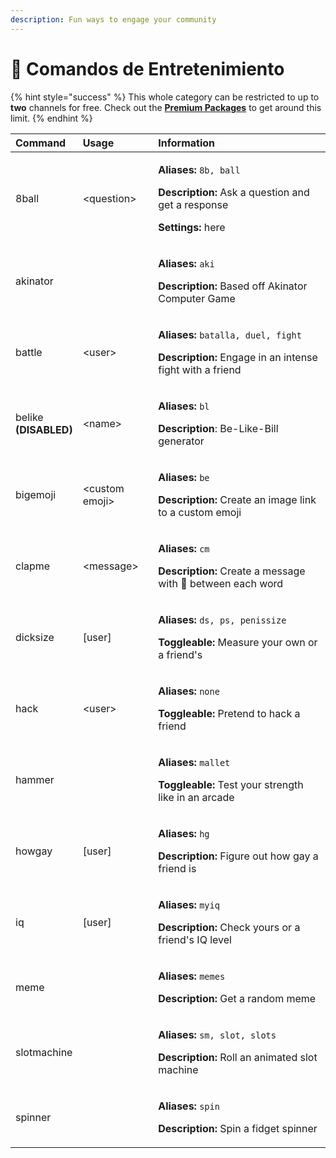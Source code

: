 ```yaml
---
description: Fun ways to engage your community
---
```


# 🎉 Comandos de Entretenimiento

{% hint style="success" %}
This whole category can be restricted to up to **two** channels for free. Check out the [**Premium Packages**](../info/premium.md) to get around this limit.
{% endhint %}

<table>
  <thead>
    <tr>
      <th style="text-align:left">Command</th>
      <th style="text-align:left">Usage</th>
      <th style="text-align:left">Information</th>
    </tr>
  </thead>
  <tbody>
    <tr>
      <td style="text-align:left">8ball</td>
      <td style="text-align:left">&lt;question&gt;</td>
      <td style="text-align:left">
        <p><b>Aliases:</b>  <code>8b, ball</code>
        </p>
        <p><b>Description:</b> Ask a question and get a response</p>
        <p><b>Settings:</b> here</p>
      </td>
    </tr>
    <tr>
      <td style="text-align:left">akinator</td>
      <td style="text-align:left"></td>
      <td style="text-align:left">
        <p><b>Aliases:</b>  <code>aki</code>
        </p>
        <p><b>Description:</b> Based off Akinator Computer Game</p>
      </td>
    </tr>
    <tr>
      <td style="text-align:left">battle</td>
      <td style="text-align:left">&lt;user&gt;</td>
      <td style="text-align:left">
        <p><b>Aliases:</b>  <code>batalla, duel, fight</code>
        </p>
        <p><b>Description:</b> Engage in an intense fight with a friend</p>
      </td>
    </tr>
    <tr>
      <td style="text-align:left">belike
        <br /><b>(DISABLED)</b>
      </td>
      <td style="text-align:left">&lt;name&gt;</td>
      <td style="text-align:left">
        <p><b>Aliases:</b>  <code>bl</code>
        </p>
        <p><b>Description</b>: Be-Like-Bill generator</p>
      </td>
    </tr>
    <tr>
      <td style="text-align:left">bigemoji</td>
      <td style="text-align:left">&lt;custom emoji&gt;</td>
      <td style="text-align:left">
        <p><b>Aliases:</b>  <code>be</code>
        </p>
        <p><b>Description:</b> Create an image link to a custom emoji</p>
      </td>
    </tr>
    <tr>
      <td style="text-align:left">clapme</td>
      <td style="text-align:left">&lt;message&gt;</td>
      <td style="text-align:left">
        <p><b>Aliases:</b>  <code>cm</code>
        </p>
        <p><b>Description:</b> Create a message with &#x1F44F; between each word</p>
      </td>
    </tr>
    <tr>
      <td style="text-align:left">dicksize</td>
      <td style="text-align:left">[user]</td>
      <td style="text-align:left">
        <p><b>Aliases:</b>  <code>ds, ps, penissize</code>
        </p>
        <p><b>Toggleable:</b> Measure your own or a friend&apos;s</p>
      </td>
    </tr>
    <tr>
      <td style="text-align:left">hack</td>
      <td style="text-align:left">&lt;user&gt;</td>
      <td style="text-align:left">
        <p><b>Aliases:</b>  <code>none</code>
        </p>
        <p><b>Toggleable:</b> Pretend to hack a friend</p>
      </td>
    </tr>
    <tr>
      <td style="text-align:left">hammer</td>
      <td style="text-align:left"></td>
      <td style="text-align:left">
        <p><b>Aliases:</b>  <code>mallet</code>
        </p>
        <p><b>Toggleable:</b> Test your strength like in an arcade</p>
      </td>
    </tr>
    <tr>
      <td style="text-align:left">howgay</td>
      <td style="text-align:left">[user]</td>
      <td style="text-align:left">
        <p><b>Aliases:</b>  <code>hg</code>
        </p>
        <p><b>Description:</b> Figure out how gay a friend is</p>
      </td>
    </tr>
    <tr>
      <td style="text-align:left">iq</td>
      <td style="text-align:left">[user]</td>
      <td style="text-align:left">
        <p><b>Aliases:</b>  <code>myiq</code>
        </p>
        <p><b>Description:</b> Check yours or a friend&apos;s IQ level<b> </b>
        </p>
      </td>
    </tr>
    <tr>
      <td style="text-align:left">meme</td>
      <td style="text-align:left"></td>
      <td style="text-align:left">
        <p><b>Aliases:</b>  <code>memes</code>
        </p>
        <p><b>Description:</b> Get a random meme</p>
      </td>
    </tr>
    <tr>
      <td style="text-align:left">slotmachine</td>
      <td style="text-align:left"></td>
      <td style="text-align:left">
        <p><b>Aliases:</b>  <code>sm, slot, slots</code>
        </p>
        <p><b>Description:</b> Roll an animated slot machine</p>
      </td>
    </tr>
    <tr>
      <td style="text-align:left">spinner</td>
      <td style="text-align:left"></td>
      <td style="text-align:left">
        <p><b>Aliases:</b>  <code>spin</code>
        </p>
        <p><b>Description:</b> Spin a fidget spinner</p>
      </td>
    </tr>
  </tbody>
</table>

### 

